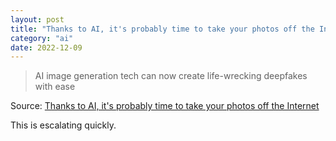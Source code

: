 ```yaml
---
layout: post
title: "Thanks to AI, it's probably time to take your photos off the Internet"
category: "ai"
date: 2022-12-09
---
```


> AI image generation tech can now create life-wrecking deepfakes with ease

Source: [Thanks to AI, it's probably time to take your photos off the Internet](https://arstechnica.com/information-technology/2022/12/thanks-to-ai-its-probably-time-to-take-your-photos-off-the-internet/)

This is escalating quickly.
